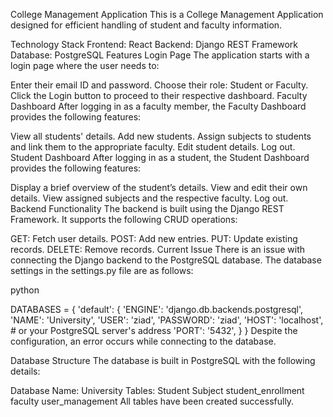 


College Management Application
This is a College Management Application designed for efficient handling of student and faculty information.

Technology Stack
Frontend: React
Backend: Django REST Framework
Database: PostgreSQL
Features
Login Page
The application starts with a login page where the user needs to:

Enter their email ID and password.
Choose their role: Student or Faculty.
Click the Login button to proceed to their respective dashboard.
Faculty Dashboard
After logging in as a faculty member, the Faculty Dashboard provides the following features:

View all students' details.
Add new students.
Assign subjects to students and link them to the appropriate faculty.
Edit student details.
Log out.
Student Dashboard
After logging in as a student, the Student Dashboard provides the following features:

Display a brief overview of the student’s details.
View and edit their own details.
View assigned subjects and the respective faculty.
Log out.
Backend Functionality
The backend is built using the Django REST Framework. It supports the following CRUD operations:

GET: Fetch user details.
POST: Add new entries.
PUT: Update existing records.
DELETE: Remove records.
Current Issue
There is an issue with connecting the Django backend to the PostgreSQL database. The database settings in the settings.py file are as follows:

python

DATABASES = { 
   'default': { 
        'ENGINE': 'django.db.backends.postgresql', 
        'NAME': 'University', 
        'USER': 'ziad', 
        'PASSWORD': 'ziad', 
        'HOST': 'localhost',  # or your PostgreSQL server's address 
        'PORT': '5432', 
   } 
}
Despite the configuration, an error occurs while connecting to the database.

Database Structure
The database is built in PostgreSQL with the following details:

Database Name: University
Tables:
Student
Subject
student_enrollment
faculty
user_management
All tables have been created successfully.
